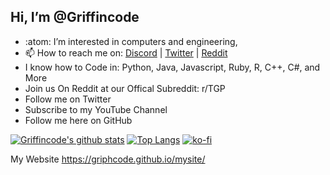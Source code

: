 Hi, I’m @Griffincode
-----
- :atom: I’m interested in computers and engineering,  
- 📫 How to reach me on: [Discord](https://dsc.gg/griffincode) | [Twitter](https://twitter.com/Griffincode2) | [Reddit](https://www.reddit.com/user/Griffincode21)
- I know how to Code in: Python, Java, Javascript, Ruby, R, C++, C#, and More
- Join us On Reddit at our Offical Subreddit: r/TGP 
- Follow me on Twitter 
- Subscribe to my YouTube Channel
- Follow me here on GitHub

[![Griffincode's github stats](https://github-readme-stats.vercel.app/api?username=Griphcode)](https://github.com/Griphcode/github-readme-stats) 
[![Top Langs](https://github-readme-stats.vercel.app/api/top-langs/?username=griphcode&layout=compact)](https://github.com/griphcode/github-readme-stats)
[![ko-fi](https://ko-fi.com/img/githubbutton_sm.svg)](https://ko-fi.com/N4N6693Q4)

My Website https://griphcode.github.io/mysite/
